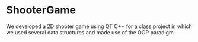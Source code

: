 # ShooterGame
We developed a 2D shooter game using QT C++ for a class project in which we used several data structures and made use of the OOP paradigm. 
